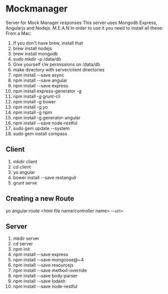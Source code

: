 # Mockmanager
Server for Mock Manager responses
This server uses Mongodb Express, Angularjs and Nodejs. M.E.A.N
In order to use it you need to install all these:
From a Mac:
1. If you don't have brew, install that
2. brew install nodejs
3. brew install mongodb
4. sudo mkdir -p /data/db
5. Give yourself r/w permissions on /data/db
6. make directory with server/client directories
7. npm install --save async
8. npm install --save angular
9. npm install --save express
10. npm install express-generator -g
11. npm install -g grunt-cli
12. npm install -g bower
13. npm install -g yo
14. npm install -g npm
15. npm install -g generator-angular
16. npm install --save node-restful
17. sudo gem update --system
18. sudo gem install compass

## Client
1. mkdir client
2. cd client
3. yo angular
4. bower install --save restangulr
5. grunt serve

## Creating a new Route
yo angular:route <html file name/controller name> --uri=<path>

## Server
1. mkdir server
2. cd server
3. npm init
4. npm install --save express
5. npm install --save mongoose@~4
6. npm install --save resourcejs
7. npm install --save method-override
8. npm install --save body-parser
9. npm install --save lodash
10. npm install --save node-restful

